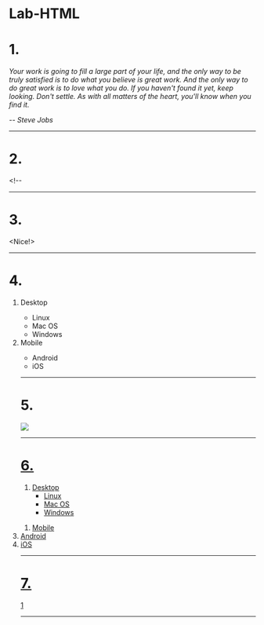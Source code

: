 # Lab-HTML
<html lang="en">
<head>
  <title>HTML Practice</title>
</head>
<body>
  <h1>1.</h1>
  <p><i>Your work is going to fill a large part of your life, and the only way to be truly satisfied is to do what you believe is great work. And the only way to do great work is to love what you do. If you haven't found it yet, keep looking. Don't settle. As with all matters of the heart, you'll know when you find it.</p>
<p>-- Steve Jobs</i></p>
  <hr>
  <h1>2.</h1>
   <p>&lt;!--</p>
  <hr>
  <h1>3.</h1>
  &lt;Nice!&gt;
  <hr>
  <h1>4.</h1>
  <ol type="1">
    <li>Desktop</li>
    <ul>
      <li>Linux</li>
      <li>Mac OS</li>
      <li>Windows</li>
    </ul>
    <li>Mobile</li>
    <ul>
      <li>Android</li>
      <li>iOS</li>
    </ul>
  <hr>
  <h1>5.</h1>
  <a href=https://www.zybooks.com/><img src="zyBooks_logo.png">
  <hr>
  <h1>6.</h1>
   <ol>
      <li>Desktop
    <ul>
    <li>Linux</li>
    <li>Mac OS</li>
    <li>Windows</li>
    </ol>
      </li>
    <ol>
      <li>Mobile
    </ol>
    <li>Android</li>
    <li>iOS</li>
  <hr>
  <h1>7.</h1>
   <table>
     <tr>
       1
     </tr>
<hr>
</body>
</html>
</doctype>
